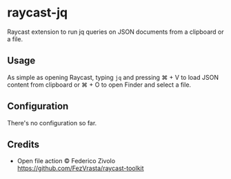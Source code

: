 # raycast-jq

Raycast extension to run jq queries on JSON documents from a clipboard or a file.

## Usage

As simple as opening Raycast, typing `jq` and pressing ⌘ + V to load JSON content from clipboard or ⌘ + O to open Finder and select a file.

## Configuration

There's no configuration so far.

## Credits

- Open file action © Federico Zivolo <https://github.com/FezVrasta/raycast-toolkit>
